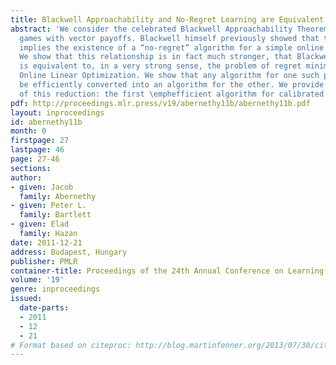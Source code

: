 ```yaml
---
title: Blackwell Approachability and No-Regret Learning are Equivalent
abstract: 'We consider the celebrated Blackwell Approachability Theorem for two-player
  games with vector payoffs. Blackwell himself previously showed that the theorem
  implies the existence of a “no-regret” algorithm for a simple online learning problem.
  We show that this relationship is in fact much stronger, that Blackwell’s result
  is equivalent to, in a very strong sense, the problem of regret minimization for
  Online Linear Optimization. We show that any algorithm for one such problem can
  be efficiently converted into an algorithm for the other. We provide one novel application
  of this reduction: the first \emphefficient algorithm for calibrated forecasting.'
pdf: http://proceedings.mlr.press/v19/abernethy11b/abernethy11b.pdf
layout: inproceedings
id: abernethy11b
month: 0
firstpage: 27
lastpage: 46
page: 27-46
sections: 
author:
- given: Jacob
  family: Abernethy
- given: Peter L.
  family: Bartlett
- given: Elad
  family: Hazan
date: 2011-12-21
address: Budapest, Hungary
publisher: PMLR
container-title: Proceedings of the 24th Annual Conference on Learning Theory
volume: '19'
genre: inproceedings
issued:
  date-parts:
  - 2011
  - 12
  - 21
# Format based on citeproc: http://blog.martinfenner.org/2013/07/30/citeproc-yaml-for-bibliographies/
---
```

